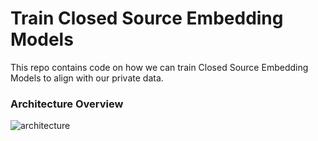 # Train Closed Source Embedding Models
This repo contains code on how we can train Closed Source Embedding Models to align with our private data.

### Architecture Overview
![architecture](https://github.com/user-attachments/assets/85373099-f400-438b-99ee-eeb00657884d)
